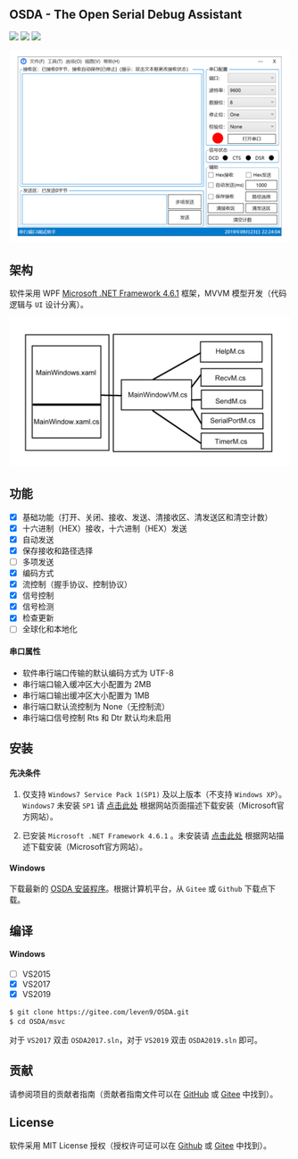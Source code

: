 ## OSDA - The Open Serial Debug Assistant

<p align="left">
    <a href="#License" alt="License"><img src="https://img.shields.io/badge/License-MIT-green"/></a>
    <a href="#安装" alt="Platform"><img src="https://img.shields.io/badge/Platform-Windows-green"/></a>
    <a alt="Version"><img src="https://img.shields.io/badge/Release-V3.2.0-green"/></a>
</p>

![OSDA](Docs/source/_images/osda.png)

## 架构

软件采用 WPF [Microsoft .NET Framework 4.6.1](https://www.microsoft.com/zh-CN/download/details.aspx?id=49982) 框架，MVVM 模型开发（代码逻辑与 `UI` 设计分离）。

![Framework](Docs/source/_images/framework.png)

## 功能

- [x] 基础功能（打开、关闭、接收、发送、清接收区、清发送区和清空计数）
- [x] 十六进制（HEX）接收，十六进制（HEX）发送
- [x] 自动发送
- [x] 保存接收和路径选择
- [ ] 多项发送
- [x] 编码方式
- [x] 流控制（握手协议、控制协议）
- [x] 信号控制
- [x] 信号检测
- [x] 检查更新
- [ ] 全球化和本地化

####  串口属性

* 软件串行端口传输的默认编码方式为 UTF-8 
* 串行端口输入缓冲区大小配置为 2MB
* 串行端口输出缓冲区大小配置为 1MB
* 串行端口默认流控制为 None（无控制流）
* 串行端口信号控制 Rts 和 Dtr 默认均未启用

## 安装

#### 先决条件

1. 仅支持 `Windows7 Service Pack 1(SP1)` 及以上版本（不支持 `Windows XP`）。`Windows7` 未安装 `SP1` 请  [点击此处](https://support.microsoft.com/zh-cn/help/15090/windows-7-install-service-pack-1-sp1) 根据网站页面描述下载安装（Microsoft官方网站）。

2. 已安装 `Microsoft .NET Framework 4.6.1` 。未安装请 [点击此处](https://dotnet.microsoft.com/download/dotnet-framework/net461) 根据网站描述下载安装（Microsoft官方网站）。

#### Windows

下载最新的 [OSDA 安装程序](https://leven9.gitee.io/osdaweb/download.html)。根据计算机平台，从 `Gitee` 或 `Github` 下载点下载。

## 编译

#### Windows

- [ ] VS2015
- [x] VS2017
- [x] VS2019

```bash
$ git clone https://gitee.com/leven9/OSDA.git
$ cd OSDA/msvc
```
对于 `VS2017` 双击 `OSDA2017.sln`，对于 `VS2019` 双击 `OSDA2019.sln` 即可。

## 贡献

请参阅项目的贡献者指南（贡献者指南文件可以在 [GitHub](https://github.com/leven99/OSDA/blob/master/CONTRIBUTING.md) 或 [Gitee](https://gitee.com/leven9/OSDA/blob/master/CONTRIBUTING.md) 中找到）。

## License

软件采用 MIT License 授权（授权许可证可以在 [Github](https://github.com/leven99/OSDA) 或 [Gitee](https://gitee.com/leven9/OSDA) 中找到）。